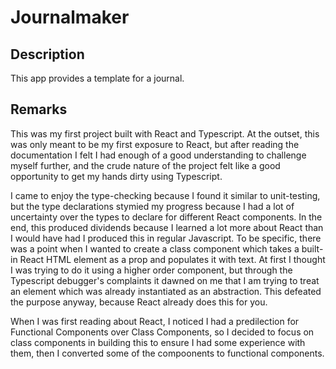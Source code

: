 # Journalmaker


## Description

This app provides a template for a journal. 


## Remarks 

This was my first project built with React and Typescript. At the outset, this was only meant to be my first exposure to React, but
after reading the documentation I felt I had enough of a good understanding to challenge myself further, and the crude nature of
the project felt like a good opportunity to get my hands dirty using Typescript. 

I came to enjoy the type-checking because I found it similar to unit-testing, but the type declarations stymied my progress
because I had a lot of uncertainty over the types to declare for different React components. In the end, this produced dividends
because I learned a lot more about React than I would have had I produced this in regular Javascript. To be specific, there was
a point when I wanted to create a class component which takes a built-in React HTML element as a prop and populates it with text.
At first I thought I was trying to do it using a higher order component, but through the Typescript debugger's complaints it 
dawned on me that I am trying to treat an element which was already instantiated as an abstraction. This defeated the purpose anyway,
because React already does this for you.   

When I was first reading about React, I noticed I had a predilection for Functional Components over Class Components, so I decided
to focus on class components in building this to ensure I had some experience with them, then I converted some of the compoonents
to functional components.






